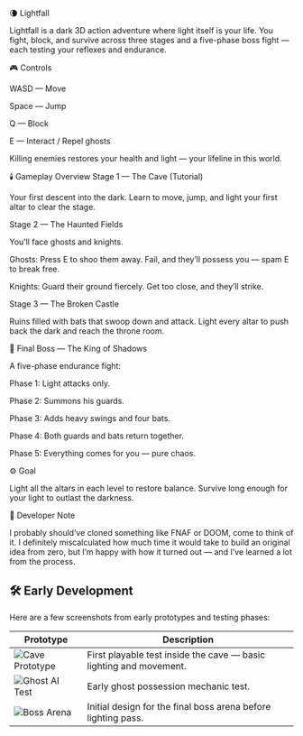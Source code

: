 🌘 Lightfall

Lightfall is a dark 3D action adventure where light itself is your life.
You fight, block, and survive across three stages and a five-phase boss fight — each testing your reflexes and endurance.

🎮 Controls

WASD — Move

Space — Jump

Q — Block

E — Interact / Repel ghosts

Killing enemies restores your health and light — your lifeline in this world.

🕯️ Gameplay Overview
Stage 1 — The Cave (Tutorial)

Your first descent into the dark.
Learn to move, jump, and light your first altar to clear the stage.

Stage 2 — The Haunted Fields

You’ll face ghosts and knights.

Ghosts: Press E to shoo them away.
Fail, and they’ll possess you — spam E to break free.

Knights: Guard their ground fiercely. Get too close, and they’ll strike.

Stage 3 — The Broken Castle

Ruins filled with bats that swoop down and attack.
Light every altar to push back the dark and reach the throne room.

👑 Final Boss — The King of Shadows

A five-phase endurance fight:

Phase 1: Light attacks only.

Phase 2: Summons his guards.

Phase 3: Adds heavy swings and four bats.

Phase 4: Both guards and bats return together.

Phase 5: Everything comes for you — pure chaos.

⚙️ Goal

Light all the altars in each level to restore balance.
Survive long enough for your light to outlast the darkness.

🧠 Developer Note

I probably should’ve cloned something like FNAF or DOOM, come to think of it.
I definitely miscalculated how much time it would take to build an original idea from zero,
but I’m happy with how it turned out — and I’ve learned a lot from the process.

## 🛠️ Early Development

Here are a few screenshots from early prototypes and testing phases:

| Prototype | Description |
|------------|--------------|
| ![Cave Prototype](Images/cave_dev.png) | First playable test inside the cave — basic lighting and movement. |
| ![Ghost AI Test](Images/ghost_test.png) | Early ghost possession mechanic test. |
| ![Boss Arena](Images/boss_arena.png) | Initial design for the final boss arena before lighting pass. |

